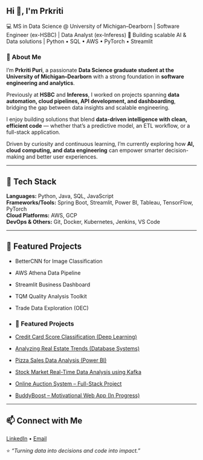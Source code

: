 ##  Hi 👋, I'm Prkriti  

💻 MS in Data Science @ University of Michigan–Dearborn | Software Engineer (ex-HSBC) | Data Analyst (ex-Inferess) 
🚀 Building scalable AI & Data solutions | Python • SQL • AWS • PyTorch • Streamlit  

### 🧠 About Me
I’m **Prkriti Puri**, a passionate **Data Science graduate student at the University of Michigan–Dearborn** with a strong foundation in **software engineering and analytics**.  

Previously at **HSBC** and **Inferess**, I worked on projects spanning **data automation, cloud pipelines, API development, and dashboarding**, bridging the gap between data insights and scalable engineering.  

I enjoy building solutions that blend **data-driven intelligence with clean, efficient code** — whether that’s a predictive model, an ETL workflow, or a full-stack application.  

Driven by curiosity and continuous learning, I’m currently exploring how **AI, cloud computing, and data engineering** can empower smarter decision-making and better user experiences.

---

## 🔧 Tech Stack  
**Languages:** Python, Java, SQL, JavaScript  
**Frameworks/Tools:** Spring Boot, Streamlit, Power BI, Tableau, TensorFlow, PyTorch  
**Cloud Platforms:** AWS, GCP  
**DevOps & Others:** Git, Docker, Kubernetes, Jenkins, VS Code 

---

## 📂 Featured Projects  
- BetterCNN for Image Classification  
- AWS Athena Data Pipeline  
- Streamlit Business Dashboard  
- TQM Quality Analysis Toolkit  
- Trade Data Exploration (OEC)

- ### 🚀 Featured Projects
- [Credit Card Score Classification (Deep Learning)](https://github.com/Prkriti079/credit-score-classification)
- [Analyzing Real Estate Trends (Database Systems)](https://github.com/Prkriti079/real-estate-trends)
- [Pizza Sales Data Analysis (Power BI)](https://github.com/Prkriti079/pizza-sales-analysis)
- [Stock Market Real-Time Data Analysis using Kafka](https://github.com/Prkriti079/stock-market-kafka)
- [Online Auction System – Full-Stack Project](https://github.com/Prkriti079/online-auction-system)
- [BuddyBoost – Motivational Web App (In Progress)](https://github.com/Prkriti079/buddyboost)


---

## 📫 Connect with Me  
[LinkedIn](https://www.linkedin.com/in/prkriti-puri-638aa9141/) • [Email](prkritipuri@gmail.com)

⭐ *“Turning data into decisions and code into impact.”*
<!--
**Prkriti079/Prkriti079** is a ✨ _special_ ✨ repository because its `README.md` (this file) appears on your GitHub profile.

Here are some ideas to get you started:

- 🔭 I’m currently working on ...
- 🌱 I’m currently learning ...
- 👯 I’m looking to collaborate on ...
- 🤔 I’m looking for help with ...
- 💬 Ask me about ...
- 📫 How to reach me: ...
- 😄 Pronouns: ...
- ⚡ Fun fact: ...
-->
